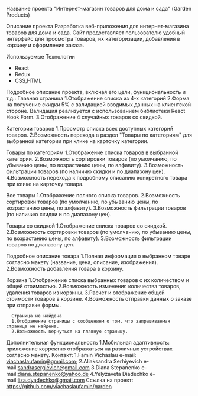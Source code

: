 Название проекта
   "Интернет-магазин товаров для дома и сада" (Garden Products)

Описание проекта
   Разработка веб-приложения для интернет-магазина товаров для дома и сада. Сайт предоставляет пользователю удобный интерфейс для просмотра товаров, их категоризации, добавления в корзину и оформления заказа.

Используемые Технологии
   - React
   - Redux 
   - CSS,HTML

Подробное описание проекта, включая его цели, функциональность и т.д.:
   Главная страница
      1.Отображение списка из 4-х категорий
      2.Форма на получение скидки 5% c валидацией вводимых данных на клиентской стороне. Валидация реализуется с использованием библиотеки React Hook Form.
      3.Отображение 4 случайных товаров со скидкой.

   Категории товаров
      1.Просмотр списка всех доступных категорий товаров.
      2.Возможность перехода в раздел "Товары по категориям" для выбранной категории при клике на карточку категории.

   Товары по категориям
      1.Отображение списка товаров в выбранной категории.
      2.Возможность сортировки товаров (по умолчанию, по убыванию цены, по возрастанию цены, по алфавиту).
      3.Возможность фильтрации товаров (по наличию скидки и по диапазону цен).
      4.Возможность перехода к подробному описанию конкретного товара при клике на карточку товара.

   Все товары
      1.Отображение полного списка товаров.
      2.Возможность сортировки товаров (по умолчанию, по убыванию цены, по возрастанию цены, по алфавиту).
      3.Возможность фильтрации товаров (по наличию скидки и по диапазону цен).

   Товары со скидкой
      1.Отображение списка товаров со скидкой.
      2.Возможность сортировки товаров (по умолчанию, по убыванию цены, по возрастанию цены, по алфавиту).
      3.Возможность фильтрации товаров по диапазону цен.

   Подробное описание товара
      1.Полная информация о выбранном товаре согласно макету (название, цена, описание, изображения).
      2.Возможность добавления товара в корзину.

   Корзина
      1.Отображение списка выбранных товаров с их количеством и общей стоимостью.
      2.Возможность изменения количества товаров, удаления товаров из корзины.
      3.Расчет и отображение общей стоимости товаров в корзине.
      4.Возможность отправки данных о заказе при отправке формы.

      Страница не найдена
      1.Отображение страницы с сообщением о том, что запрашиваемая страница не найдена.
      2.Возможность вернуться на главную страницу.

   Дополнительная функциональность 
      1.Мобильная адаптивность: приложение корректно отображаться на различных устройствах согласно макету.
Контакт:
   1.Famin Vichaslau e-mail: viachaslaufamin@gmail.com;
   2.Aliaksandra Serhiyevich e-mail:sandrasergievich@gmail.com
   3.Diana Stepanenko  e-mail:diana.stepanenko@yahoo.de
   4.Yelyzaveta Diadechko e-mail:liza.dyadechko@gmail.com
Ссылка на проект: https://github.com/viachaslaufamin/garden
